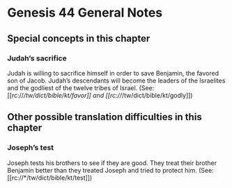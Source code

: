 # Genesis 44 General Notes
## Special concepts in this chapter

### Judah’s sacrifice
Judah is willing to sacrifice himself in order to save Benjamin, the favored son of Jacob. Judah’s descendants will become the leaders of the Israelites and the godliest of the twelve tribes of Israel. (See: [[rc://*/tw/dict/bible/kt/favor]] and [[rc://*/tw/dict/bible/kt/godly]])

## Other possible translation difficulties in this chapter

### Joseph’s test

Joseph tests his brothers to see if they are good. They treat their brother Benjamin better than they treated Joseph and tried to protect him. (See: [[rc://*/tw/dict/bible/kt/test]])